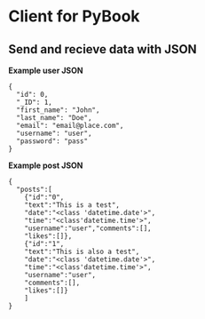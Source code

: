 # Client for PyBook
## Send and recieve data with JSON
**Example user JSON**
```
{
  "id": 0,
  "_ID": 1,
  "first_name": "John",
  "last_name": "Doe",
  "email": "email@place.com",
  "username": "user",
  "password": "pass"
}
```
**Example post JSON**
```
{
  "posts":[
    {"id":"0",
    "text":"This is a test",
    "date":"<class 'datetime.date'>",
    "time":"<class'datetime.time'>",
    "username":"user","comments":[],
    "likes":[]},
    {"id":"1",
    "text":"This is also a test",
    "date":"<class 'datetime.date'>",
    "time":"<class'datetime.time'>",
    "username":"user",
    "comments":[],
    "likes":[]}
    ]
}
```
